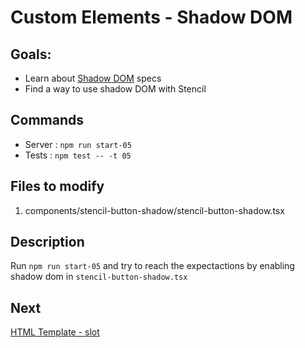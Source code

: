 # Custom Elements - Shadow DOM

## Goals:

- Learn about [Shadow DOM](https://developer.mozilla.org/en-US/docs/Web/Web_Components/Using_shadow_DOM#Basic_usage) specs
- Find a way to use shadow DOM with Stencil

## Commands

* Server : `npm run start-05`
* Tests : `npm test -- -t 05`

## Files to modify

1. components/stencil-button-shadow/stencil-button-shadow.tsx

## Description

Run `npm run start-05` and try to reach the expectactions by enabling shadow dom in `stencil-button-shadow.tsx`

## Next

[HTML Template - slot](../06/README.md)